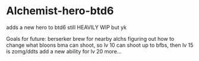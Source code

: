 # Alchemist-hero-btd6
adds a new hero to btd6
still HEAVILY WIP but yk

Goals for future:
berserker brew for nearby alchs
figuring out how to change what bloons bma can shoot, so lv 10 can shoot up to bfbs, then lv 15 is zomg/ddts
add a new ability for lv 20
more...

